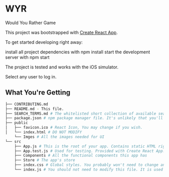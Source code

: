 # WYR

Would You Rather Game

This project was bootstrapped with [Create React App](https://github.com/facebook/create-react-app).

To get started developing right away:

install all project dependencies with npm install
start the development server with npm start

The project is tested and works with the iOS simulator.

Select any user to log in.

## What You're Getting

```bash
├── CONTRIBUTING.md
├── README.md - This file.
├── SEARCH_TERMS.md # The whitelisted short collection of available search terms for you to use with your app.
├── package.json # npm package manager file. It's unlikely that you'll need to modify this.
├── public
│   ├── favicon.ico # React Icon, You may change if you wish.
│   └── index.html # DO NOT MODIFY
    └── Imges # All the images needed for UI
└── src
    ├── App.js # This is the root of your app. Contains static HTML right now.
    ├── App.test.js # Used for testing. Provided with Create React App. Testing is encouraged, but not required.
    ├── Components # All the functional components this app has
    ├── Store # The app's store
    ├── index.css # Global styles. You probably won't need to change anything here.
    └── index.js # You should not need to modify this file. It is used for DOM rendering only.
```
